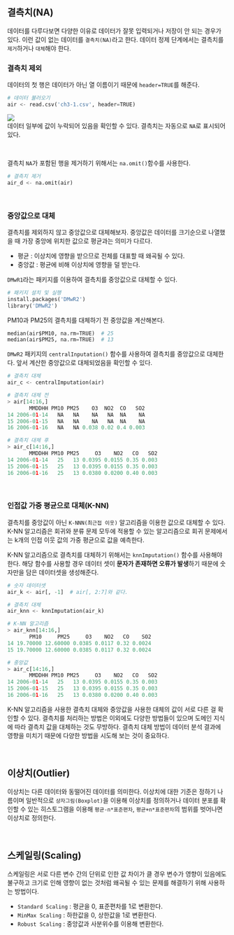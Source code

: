 ## 결측치(NA)
데이터를 다루다보면 다양한 이유로 데이터가 잘못 입력되거나 저장이 안 되는 경우가 있다. 이런 값이 없는 데이터를 `결측치(NA)`라고 한다. 데이터 정제 단계에서는 결측치를 `제거`하거나 `대체`해야 한다.

### 결측치 제외
데이터의 첫 행은 데이터가 아닌 열 이름이기 때문에 `header=TRUE`를 해준다.
```python
# 데이터 불러오기
air <- read.csv('ch3-1.csv', header=TRUE)
```
![](https://velog.velcdn.com/images/ddoddo/post/616f4825-3421-4acc-be2b-61e0d39d51e6/image.png)<br>
데이터 일부에 값이 누락되어 있음을 확인할 수 있다. 결측치는 자동으로 `NA`로 표시되어 있다.

<br>

결측치 `NA`가 포함된 행을 제거하기 위해서는 `na.omit()`함수를 사용한다.
```python
# 결측치 제거
air_d <- na.omit(air)
```

<br>

### 중앙값으로 대체
결측치를 제외하지 않고 중앙값으로 대체해보자. 중앙값은 데이터를 크기순으로 나열했을 때 가장 중앙에 위치한 값으로 평균과는 의미가 다르다. 

- 평균 : 이상치에 영향을 받으므로 전체를 대표할 때 왜곡될 수 있다.
- 중앙값 : 평균에 비해 이상치에 영향을 덜 받는다.

`DMwR1`라는 패키지를 이용하여 결측치를 중앙값으로 대체할 수 있다.
```python
# 패키지 설치 및 실행
install.packages('DMwR2')
library('DMwR2')
```

PM10과 PM25의 결측치를 대체하기 전 중앙값을 계산해본다.
```python
median(air$PM10, na.rm=TRUE)  # 25
median(air$PM25, na.rm=TRUE)  # 13
```

`DMwR2` 패키지의 `centralInputation()` 함수를 사용하여 결측치를 중앙값으로 대체한다. 앞서 계산한 중앙값으로 대체되었음을 확인할 수 있다.
```python
# 결측치 대체
air_c <- centralImputation(air)

# 결측치 대체 전
> air[14:16,]
       MMDDHH PM10 PM25    O3  NO2  CO   SO2
14 2006-01-14   NA   NA    NA   NA  NA    NA
15 2006-01-15   NA   NA    NA   NA  NA    NA
16 2006-01-16   NA   NA 0.038 0.02 0.4 0.003

# 결측치 대체 후
> air_c[14:16,]
       MMDDHH PM10 PM25     O3    NO2   CO   SO2
14 2006-01-14   25   13 0.0395 0.0155 0.35 0.003
15 2006-01-15   25   13 0.0395 0.0155 0.35 0.003
16 2006-01-16   25   13 0.0380 0.0200 0.40 0.003
```
<br>

### 인접값 가중 평균으로 대체(K-NN)
결측치를 중앙값이 아닌 `K-NNN(최근접 이웃)` 알고리즘을 이용한 값으로 대체할 수 있다. K-NN 알고리즘은 회귀와 분류 문제 모두에 적용할 수 있는 알고리즘으로 회귀 문제에서는 k개의 인접 이웃 값의 가중 평균으로 값을 예측한다.

K-NN 알고리즘으로 결측치를 대체하기 위해서는 `knnImputation()` 함수를 사용해야 한다. 해당 함수를 사용할 경우 데이터 셋이 **문자가 존재하면 오류가 발생**하기 때문에 숫자만을 담은 데이터셋을 생성해준다.
```python
# 숫자 데이터셋
air_k <- air[, -1]  # air[, 2:7]와 같다.

# 결측치 대체
air_knn <- knnImputation(air_k)

# K-NN 알고리즘
> air_knn[14:16,]
       PM10     PM25     O3    NO2   CO    SO2
14 19.70000 12.60000 0.0385 0.0117 0.32 0.0024
15 19.70000 12.60000 0.0385 0.0117 0.32 0.0024

# 중앙값
> air_c[14:16,]
       MMDDHH PM10 PM25     O3    NO2   CO   SO2
14 2006-01-14   25   13 0.0395 0.0155 0.35 0.003
15 2006-01-15   25   13 0.0395 0.0155 0.35 0.003
16 2006-01-16   25   13 0.0380 0.0200 0.40 0.003
```
K-NN 알고리즘을 사용한 결측치 대체와 중앙값을 사용한 대체의 값이 서로 다른 걸 확인할 수 있다. 결측치를 처리하는 방법은 이외에도 다양한 방법들이 있으며 도메인 지식에 따라 결측치 값을 대체하는 것도 무방하다. 결측치 대체 방법이 데이터 분석 결과에 영향을 미치기 때문에 다양한 방법을 시도해 보는 것이 중요하다.

<br>

## 이상치(Outlier)
이상치는 다른 데이터와 동떨어진 데이터를 의미한다. 이상치에 대한 기준은 정하기 나름이며 일반적으로 `상자그림(Boxplot)`을 이용해 이상치를 정의하거나 데이터 분포를 확인할 수 있는 히스토그램을 이용해 `평균-n*표준편차`, `평균+n*표준편차`의 범위를 벗어나면 이상치로 정의한다.

<br>

## 스케일링(Scaling)
스케일링은 서로 다른 변수 간의 단위로 인한 값 차이가 클 경우 변수가 영향이 있음에도 불구하고 크기로 인해 영향이 없는 것처럼 왜곡될 수 있는 문제를 해결하기 위해 사용하는 방법이다.

- `Standard Scaling` : 평균을 0, 표준편차를 1로 변환한다.
- `MinMax Scaling` : 하한값을 0, 상한값을 1로 변환한다.
- `Robust Scaling` : 중앙값과 사분위수를 이용해 변환한다.
